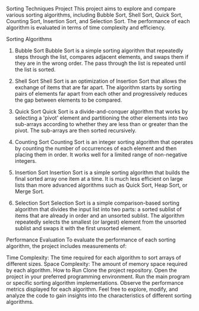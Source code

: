 Sorting Techniques Project
This project aims to explore and compare various sorting algorithms, including Bubble Sort, Shell Sort, Quick Sort, Counting Sort, Insertion Sort, and Selection Sort. The performance of each algorithm is evaluated in terms of time complexity and efficiency.

Sorting Algorithms
1. Bubble Sort
Bubble Sort is a simple sorting algorithm that repeatedly steps through the list, compares adjacent elements, and swaps them if they are in the wrong order. The pass through the list is repeated until the list is sorted.

2. Shell Sort
Shell Sort is an optimization of Insertion Sort that allows the exchange of items that are far apart. The algorithm starts by sorting pairs of elements far apart from each other and progressively reduces the gap between elements to be compared.

3. Quick Sort
Quick Sort is a divide-and-conquer algorithm that works by selecting a 'pivot' element and partitioning the other elements into two sub-arrays according to whether they are less than or greater than the pivot. The sub-arrays are then sorted recursively.

4. Counting Sort
Counting Sort is an integer sorting algorithm that operates by counting the number of occurrences of each element and then placing them in order. It works well for a limited range of non-negative integers.

5. Insertion Sort
Insertion Sort is a simple sorting algorithm that builds the final sorted array one item at a time. It is much less efficient on large lists than more advanced algorithms such as Quick Sort, Heap Sort, or Merge Sort.

6. Selection Sort
Selection Sort is a simple comparison-based sorting algorithm that divides the input list into two parts: a sorted sublist of items that are already in order and an unsorted sublist. The algorithm repeatedly selects the smallest (or largest) element from the unsorted sublist and swaps it with the first unsorted element.

Performance Evaluation
To evaluate the performance of each sorting algorithm, the project includes measurements of:

Time Complexity: The time required for each algorithm to sort arrays of different sizes.
Space Complexity: The amount of memory space required by each algorithm.
How to Run
Clone the project repository.
Open the project in your preferred programming environment.
Run the main program or specific sorting algorithm implementations.
Observe the performance metrics displayed for each algorithm.
Feel free to explore, modify, and analyze the code to gain insights into the characteristics of different sorting algorithms.
